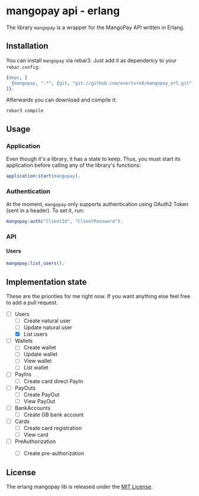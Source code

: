 # mangopay api - erlang

The library `mangopay` is a wrapper for the MangoPay API written in Erlang.

## Installation

You can install `mangopay` via rebar3. Just add it as dependency to your `rebar.config`:

```erlang
{deps, [
  {mangopay, ".*", {git, "git://github.com/overture8/mangopay_erl.git", {branch, "master"}}}
]}.
```

Afterwards you can download and compile it:

```
rebar3 compile
```

## Usage

### Application

Even though it's a library, it has a state to keep. Thus, you must start its
application before calling any of the library's functions:

```erlang
application:start(mangopay).
```

### Authentication

At the moment, `mangopay` only supports authentication using OAuth2 Token (sent in
a header). To set it, run: 

```erlang
mangopay:auth("ClientId", "ClientPassword").
```

### API

#### Users

```erlang
mangopay:list_users().
```

## Implementation state

These are the priorities for me right now. If you want anything else feel free to add a pull request.

- [ ] Users
  - [ ] Create natural user
  - [ ] Update natural user
  - [x] List users
- [ ] Wallets
  - [ ] Create wallet
  - [ ] Update wallet
  - [ ] View wallet
  - [ ] List wallet
- [ ] PayIns
 	- [ ] Create card direct PayIn
- [ ] PayOuts
 	- [ ] Create PayOut
 	- [ ] View PayOut
- [ ] BankAccounts
 	- [ ] Create GB bank account
- [ ] Cards
 	- [ ] Create card registration
 	- [ ] View card
- [ ] PreAuthorization
 	- [ ] Create pre-authorization
	

## License

The erlang mangopay lib is released under the [MIT License](http://www.opensource.org/licenses/MIT).
